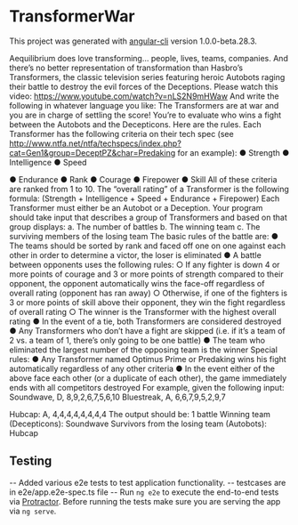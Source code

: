 # TransformerWar
This project was generated with [angular-cli](https://github.com/angular/angular-cli) version 1.0.0-beta.28.3.

Aequilibrium does love transforming... people, lives, teams, companies. And there’s no better
representation of transformation than Hasbro’s Transformers, the classic television series featuring
heroic Autobots raging their battle to destroy the evil forces of the Deceptions.
Please watch this video:
https://www.youtube.com/watch?v=nLS2N9mHWaw
And write the following in whatever language you like:
The Transformers are at war and you​ are in charge of settling the score! You’re to evaluate who wins a
fight between the Autobots and the Decepticons. Here are the rules.
Each Transformer has the following criteria on their tech spec (see
http://www.ntfa.net/ntfa/techspecs/index.php?cat=Gen1&group=DeceptPZ&char=Predaking for an
example):
● Strength
● Intelligence
● Speed

● Endurance
● Rank
● Courage
● Firepower
● Skill
All of these criteria are ranked from 1 to 10.
The “overall rating” of a Transformer is the following formula:
(Strength + Intelligence + Speed + Endurance + Firepower)
Each Transformer must either be an Autobot or a Deception.
Your program should take input that describes a group of Transformers and based on that group
displays:
a. The number of battles
b. The winning team
c. The surviving members of the losing team
The basic rules of the battle are:
● The teams should be sorted by rank and faced off one on one against each other in order to
determine a victor, the loser is eliminated
● A battle between opponents uses the following rules:
○ If any fighter is down 4 or more points of courage and 3 or more points of strength
compared to their opponent, the opponent automatically wins the face-off regardless of
overall rating (opponent has ran away)
○ Otherwise, if one of the fighters is 3 or more points of skill above their opponent, they win
the fight regardless of overall rating
○ The winner is the Transformer with the highest overall rating
● In the event of a tie, both Transformers are considered destroyed
● Any Transformers who don’t have a fight are skipped (i.e. if it’s a team of 2 vs. a team of 1, there’s
only going to be one battle)
● The team who eliminated the largest number of the opposing team is the winner
Special rules:
● Any Transformer named Optimus Prime or Predaking wins his fight automatically regardless of
any other criteria
● In the event either of the above face each other (or a duplicate of each other), the game
immediately ends with all competitors destroyed
For example, given the following input:
Soundwave, D, 8,9,2,6,7,5,6,10
Bluestreak, A, 6,6,7,9,5,2,9,7

Hubcap: A, 4,4,4,4,4,4,4,4
The output should be:
1 battle
Winning team (Decepticons): Soundwave
Survivors from the losing team (Autobots): Hubcap





Testing
---------
-- Added various e2e tests to test application functionality.
-- testcases are in e2e/app.e2e-spec.ts file
-- Run `ng e2e` to execute the end-to-end tests via [Protractor](http://www.protractortest.org/).
   Before running the tests make sure you are serving the app via `ng serve`.


 
 
 



